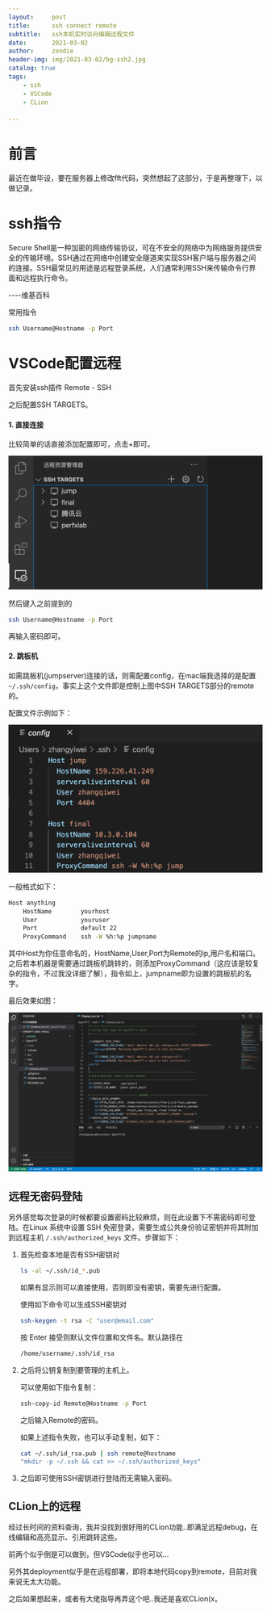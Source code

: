 ```yaml
---
layout:     post
title:      ssh connect remote
subtitle:   ssh本机实时访问编辑远程文件
date:       2021-03-02
author:     zondie
header-img: img/2021-03-02/bg-ssh2.jpg
catalog: true
tags:
    - ssh
    - VSCode
    - CLion

---
```


# 前言

最近在做毕设，要在服务器上修改fft代码，突然想起了这部分，于是再整理下，以做记录。

# ssh指令

Secure Shell是一种加密的网络传输协议，可在不安全的网络中为网络服务提供安全的传输环境。SSH通过在网络中创建安全隧道来实现SSH客户端与服务器之间的连接。SSH最常见的用途是远程登录系统，人们通常利用SSH来传输命令行界面和远程执行命令。

----维基百科

常用指令

```bash
ssh Username@Hostname -p Port
```

# VSCode配置远程

首先安装ssh插件 Remote - SSH

之后配置SSH TARGETS。

#### 1. 直接连接

比较简单的话直接添加配置即可，点击+即可。

![](../img/2021-03-02/1.jpg)

然后键入之前提到的

```bash
ssh Username@Hostname -p Port
```

再输入密码即可。

#### 2. 跳板机

如需跳板机(jumpserver)连接的话，则需配置config，在mac端我选择的是配置` ~/.ssh/config`，事实上这个文件即是控制上图中SSH TARGETS部分的remote的。

配置文件示例如下：

![](../img/2021-03-02/2.jpg)

一般格式如下：

```bash
Host anything
	HostName 		yourhost
	User	 		youruser
	Port	 		default 22
	ProxyCommand 	ssh -W %h:%p jumpname
```

其中Host为你任意命名的，HostName,User,Port为Remote的ip,用户名和端口。之后若本机器是需要通过跳板机跳转的，则添加ProxyCommand（这应该是较复杂的指令，不过我没详细了解），指令如上，jumpname即为设置的跳板机的名字。

最后效果如图：

![1](../img/2021-03-02/3.jpg)

## 远程无密码登陆

另外感觉每次登录的时候都要设置密码比较麻烦，则在此设置下不需密码即可登陆。在Linux 系统中设置 SSH 免密登录，需要生成公共身份验证密钥并将其附加到远程主机 `/.ssh/authorized_keys` 文件。步骤如下：

1. 首先检查本地是否有SSH密钥对

   ```bash
   ls -al ~/.ssh/id_*.pub
   ```

   如果有显示则可以直接使用，否则即没有密钥，需要先进行配置。

   使用如下命令可以生成SSH密钥对

   ```bash
   ssh-keygen -t rsa -C "user@email.com"
   ```

   按 Enter 接受则默认文件位置和文件名。默认路径在

   ```bash
   /home/username/.ssh/id_rsa
   ```

2. 之后将公钥复制到要管理的主机上。

   可以使用如下指令复制：

   ```bash
   ssh-copy-id Remote@Hostname -p Port
   ```

   之后输入Remote的密码。

   如果上述指令失败，也可以手动复制，如下：

   ```bash
   cat ~/.ssh/id_rsa.pub | ssh remote@hostname
   "mkdir -p ~/.ssh && cat >> ~/.ssh/authorized_keys"
   ```

3. 之后即可使用SSH密钥进行登陆而无需输入密码。

## CLion上的远程

经过长时间的资料查询，我并没找到很好用的CLion功能..即满足远程debug，在线编辑和高亮显示、引用跳转这些。

前两个似乎倒是可以做到，但VSCode似乎也可以...

另外其deployment似乎是在远程部署，即将本地代码copy到remote，目前对我来说无太大功能。

之后如果想起来，或者有大佬指导再弄这个吧..我还是喜欢CLion(x。

